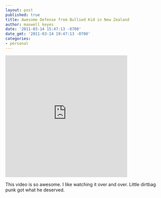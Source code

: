 ```yaml
---
layout: post
published: true
title: Awesome Defense from Bullied Kid in New Zealand
author: maxwell keyes
date: '2011-03-14 15:47:13 -0700'
date_gmt: '2011-03-14 19:47:13 -0700'
categories:
- personal
---
```


<iframe
  src="http://videos.mediaite.com/embed/player/?layout=&playlist_cid=&media_type=video&content=JN8DVS2291SH8FW2&read_more=1&widget_type_cid=svp"
  width="380" height="380" frameborder="0" marginheight="0" marginwidth="0"
  scrolling="no" allowtransparency="true"></iframe>

This video is so awesome. I like watching it over and over. Little dirtbag punk
got what he deserved.
